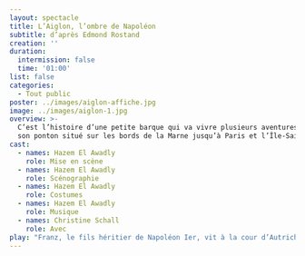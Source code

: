 ```yaml
---
layout: spectacle
title: L’Aiglon, l’ombre de Napoléon
subtitle: d’après Edmond Rostand
creation: ''
duration:
  intermission: false
  time: '01:00'
list: false
categories:
  - Tout public
poster: ../images/aiglon-affiche.jpg
image: ../images/aiglon-1.jpg
overview: >-
  C’est l’histoire d’une petite barque qui va vivre plusieurs aventures depuis
  son ponton situé sur les bords de la Marne jusqu’à Paris et l’Île-Saint-Denis.
cast:
  - names: Hazem El Awadly
    role: Mise en scène
  - names: Hazem El Awadly
    role: Scénographie
  - names: Hazem El Awadly
    role: Costumes
  - names: Hazem El Awadly
    role: Musique
  - names: Christine Schall
    role: Avec
play: "Franz, le fils héritier de Napoléon Ier, vit à la cour d’Autriche, il rêve de revenir en France pour monter sur le trône qu’il s’imagine être le sien. Mais est-il légitime ? Est-il assez audacieux pour sauter le pas et s’enfuir du château de Schönbrunn ?\n\n*Détails et réservations :* https://www.facebook.com/events/471152450281850/"
---
```

